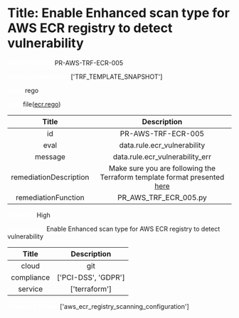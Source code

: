 



# Title: Enable Enhanced scan type for AWS ECR registry to detect vulnerability


***<font color="white">Master Test Id:</font>*** PR-AWS-TRF-ECR-005

***<font color="white">Master Snapshot Id:</font>*** ['TRF_TEMPLATE_SNAPSHOT']

***<font color="white">type:</font>*** rego

***<font color="white">rule:</font>*** file([ecr.rego])  
  
  
  
  

|Title|Description|
| :---: | :---: |
|id|PR-AWS-TRF-ECR-005|
|eval|data.rule.ecr_vulnerability|
|message|data.rule.ecr_vulnerability_err|
|remediationDescription|Make sure you are following the Terraform template format presented <a href='https://registry.terraform.io/providers/hashicorp/aws/latest/docs/resources/ecr_repository_policy' target='_blank'>here</a>|
|remediationFunction|PR_AWS_TRF_ECR_005.py|


***<font color="white">Severity:</font>*** High

***<font color="white">Description:</font>*** Enable Enhanced scan type for AWS ECR registry to detect vulnerability  
  
  

|Title|Description|
| :---: | :---: |
|cloud|git|
|compliance|['PCI-DSS', 'GDPR']|
|service|['terraform']|


***<font color="white">Resource Types:</font>*** ['aws_ecr_registry_scanning_configuration']


[ecr.rego]: https://github.com/prancer-io/prancer-compliance-test/tree/master/aws/terraform/ecr.rego
